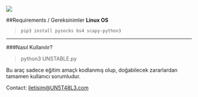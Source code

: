 ![](https://media-dominaria.cursecdn.com/avatars/thumbnails/133/367/320/160/636399538505025043.png)

##Requirements / Gereksinimler
**Linux OS**
>`pip3 install pysocks bs4 scapy-python3`


------------

###Nasıl Kullanılır?
>python3 UNSTABLE.py


Bu araç sadece eğitim amaçlı kodlanmış olup, doğabilecek zararlardan tamamen kullanıcı sorumludur.


Contact: iletisim@UN5T48L3.com
